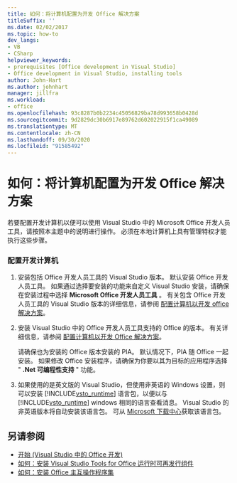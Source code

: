 ```yaml
---
title: 如何：将计算机配置为开发 Office 解决方案
titleSuffix: ''
ms.date: 02/02/2017
ms.topic: how-to
dev_langs:
- VB
- CSharp
helpviewer_keywords:
- prerequisites [Office development in Visual Studio]
- Office development in Visual Studio, installing tools
author: John-Hart
ms.author: johnhart
manager: jillfra
ms.workload:
- office
ms.openlocfilehash: 93c8287b0b2234c45056829ba78d993658b0428d
ms.sourcegitcommit: 9d2829dc30b6917e89762d602022915f1ca49089
ms.translationtype: MT
ms.contentlocale: zh-CN
ms.lasthandoff: 09/30/2020
ms.locfileid: "91585492"
---
```

# <a name="how-to-configure-a-computer-to-develop-office-solutions"></a>如何：将计算机配置为开发 Office 解决方案
  若要配置开发计算机以便可以使用 Visual Studio 中的 Microsoft Office 开发人员工具，请按照本主题中的说明进行操作。 必须在本地计算机上具有管理特权才能执行这些步骤。

### <a name="to-configure-the-development-computer"></a>配置开发计算机

1. 安装包括 Office 开发人员工具的 Visual Studio 版本。 默认安装 Office 开发人员工具。 如果通过选择要安装的功能来自定义 Visual Studio 安装，请确保在安装过程中选择 **Microsoft Office 开发人员工具** 。 有关包含 Office 开发人员工具的 Visual Studio 版本的详细信息，请参阅 [配置计算机以开发 office 解决方案](../vsto/configuring-a-computer-to-develop-office-solutions.md)。

2. 安装 Visual Studio 中的 Office 开发人员工具支持的 Office 的版本。 有关详细信息，请参阅 [配置计算机以开发 Office 解决方案](../vsto/configuring-a-computer-to-develop-office-solutions.md)。

     请确保也为安装的 Office 版本安装的 PIA。 默认情况下，PIA 随 Office 一起安装。 如果修改 Office 安装程序，请确保为你要以其为目标的应用程序选择 " **.Net 可编程性支持** " 功能。

3. 如果使用的是英文版的 Visual Studio，但使用非英语的 Windows 设置，则可以安装 [!INCLUDE[vsto_runtime](../vsto/includes/vsto-runtime-md.md)] 语言包，以便以与 [!INCLUDE[vsto_runtime](../vsto/includes/vsto-runtime-md.md)] windows 相同的语言查看消息。 Visual Studio 的非英语版本将自动安装该语言包。 可从 [Microsoft 下载中心](https://www.microsoft.com/download/details.aspx?id=54246)获取该语言包。

## <a name="see-also"></a>另请参阅

- [开始 &#40;Visual Studio 中的 Office 开发&#41;](../vsto/getting-started-office-development-in-visual-studio.md)
- [如何：安装 Visual Studio Tools for Office 运行时可再发行组件](../vsto/how-to-install-the-visual-studio-tools-for-office-runtime-redistributable.md)
- [如何：安装 Office 主互操作程序集](../vsto/how-to-install-office-primary-interop-assemblies.md)

